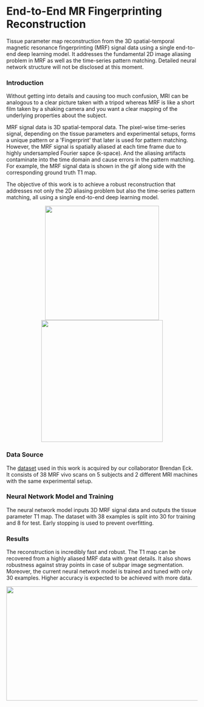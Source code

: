 # End-to-End MR Fingerprinting Reconstruction
Tissue parameter map reconstruction from the 3D spatial-temporal magnetic resonance fingerprinting (MRF) signal data using a single end-to-end deep learning model. It addresses the fundamental 2D image aliasing problem in MRF as well as the time-series pattern matching. Detailed neural network structure will not be disclosed at this moment.

### Introduction
Without getting into details and causing too much confusion, MRI can be analogous to a clear picture taken with a tripod whereas MRF is like a short film taken by a shaking camera and you want a clear mapping of the underlying properties about the subject. 

MRF signal data is 3D spatial-temporal data. The pixel-wise time-series signal, depending on the tissue parameters and experimental setups, forms a unique pattern or a 'Fingerprint' that later is used for pattern matching. However, the MRF signal is spatially aliased at each time frame due to highly undersampled Fourier sapce (k-space). And the aliasing artifacts contaminate into the time domain and cause errors in the pattern matching. For example, the MRF signal data is shown in the gif along side with the corresponding ground truth T1 map.

The objective of this work is to achieve a robust reconstruction that addresses not only the 2D aliasing problem but also the time-series pattern matching, all using a single end-to-end deep learning model.

<p align="center">
<img src="https://github.com/mxf293/End-to-End_MR_Fingerprinting_Reconstruction/blob/master/pics/MRF_Signal.gif" width="300" height="300">
<img src="https://github.com/mxf293/End-to-End_MR_Fingerprinting_Reconstruction/blob/master/pics/Ground%20Truth%20T1%20Map.png" width="320" height="320">
</p>

### Data Source
The [dataset](https://www.ismrm.org/19/program_files/Th07.htm) used in this work is acquired by our collaborator Brendan Eck. It consists of 38 MRF vivo scans on 5 subjects and 2 different MRI machines with the same experimental setup. 

### Neural Network Model and Training
The neural network model inputs 3D MRF signal data and outputs the tissue parameter T1 map. The dataset with 38 examples is split into 30 for training and 8 for test. Early stopping is used to prevent overfitting. 

### Results
The reconstruction is incredibly fast and robust. The T1 map can be recovered from a highly aliased MRF data with great details. It also shows robustness against stray points in case of subpar image segmentation. Moreover, the current neural network model is trained and tuned with only 30 examples. Higher accuracy is expected to be achieved with more data.

<p align="center">
<img src="https://github.com/mxf293/End-to-End_MR_Fingerprinting_Reconstruction/blob/master/pics/Recon%20T1%20-%20Ground%20Truth%20T1.png" width="600" height="300">
</p>




